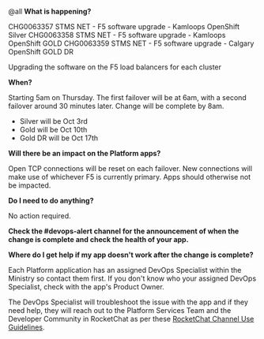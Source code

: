 @all
**What is happening?**

CHG0063357 STMS NET - F5 software upgrade - Kamloops OpenShift Silver
CHG0063358 STMS NET - F5 software upgrade - Kamloops OpenShift GOLD
CHG0063359 STMS NET - F5 software upgrade - Calgary OpenShift GOLD DR

Upgrading the software on the F5 load balancers for each cluster

**When?**

Starting 5am on Thursday. The first failover will be at 6am, with a second failover around 30 minutes later. Change will be complete by 8am.

- Silver will be Oct 3rd
- Gold will be Oct 10th
- Gold DR will be Oct 17th

**Will there be an impact on the Platform apps?**

Open TCP connections will be reset on each failover. New connections will make use of whichever F5 is currently primary. Apps should otherwise not be impacted.

**Do I need to do anything?**

No action required.

**Check the #devops-alert channel for the announcement of when the change is complete and check the health of your app.**

**Where do I get help if my app doesn't work after the change is complete?**

Each Platform application has an assigned DevOps Specialist within the Ministry so contact them first. If you don't know who your assigned DevOps Specialist, check with the app's Product Owner.

The DevOps Specialist will troubleshoot the issue with the app and if they need help, they will reach out to the Platform Services Team and the Developer Community in RocketChat as per these [RocketChat Channel Use Guidelines](https://docs.developer.gov.bc.ca/rocketchat-channel-descriptions/).

